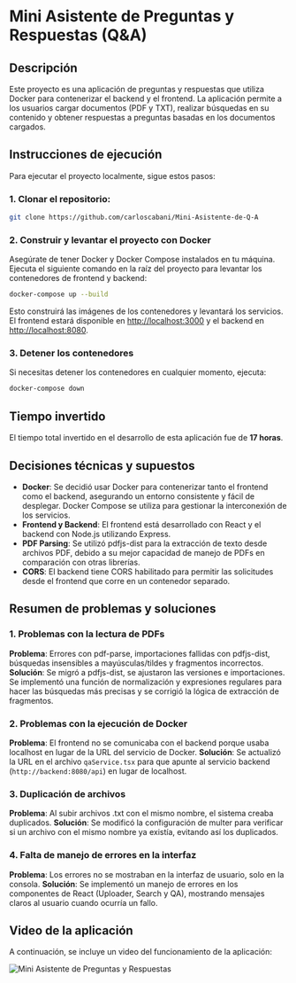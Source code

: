 # Mini Asistente de Preguntas y Respuestas (Q&A)

## Descripción
Este proyecto es una aplicación de preguntas y respuestas que utiliza Docker para contenerizar el backend y el frontend. La aplicación permite a los usuarios cargar 
documentos (PDF y TXT), realizar búsquedas en su contenido y obtener respuestas a preguntas basadas en los documentos cargados.

## Instrucciones de ejecución
Para ejecutar el proyecto localmente, sigue estos pasos:

### 1. Clonar el repositorio:
```bash
git clone https://github.com/carloscabani/Mini-Asistente-de-Q-A
````

### 2. Construir y levantar el proyecto con Docker

Asegúrate de tener Docker y Docker Compose instalados en tu máquina. Ejecuta el siguiente comando en la raíz del proyecto para levantar los contenedores de frontend y backend:

```bash
docker-compose up --build
```

Esto construirá las imágenes de los contenedores y levantará los servicios. El frontend estará disponible en [http://localhost:3000](http://localhost:3000) y el backend en [http://localhost:8080](http://localhost:8080).

### 3. Detener los contenedores

Si necesitas detener los contenedores en cualquier momento, ejecuta:

```bash
docker-compose down
```

## Tiempo invertido

El tiempo total invertido en el desarrollo de esta aplicación fue de **17 horas**.

## Decisiones técnicas y supuestos

* **Docker**: Se decidió usar Docker para contenerizar tanto el frontend como el backend, asegurando un entorno consistente y fácil de desplegar. Docker Compose se utiliza para gestionar la interconexión de los servicios.
* **Frontend y Backend**: El frontend está desarrollado con React y el backend con Node.js utilizando Express.
* **PDF Parsing**: Se utilizó pdfjs-dist para la extracción de texto desde archivos PDF, debido a su mejor capacidad de manejo de PDFs en comparación con otras librerías.
* **CORS**: El backend tiene CORS habilitado para permitir las solicitudes desde el frontend que corre en un contenedor separado.

## Resumen de problemas y soluciones

### 1. Problemas con la lectura de PDFs

**Problema**: Errores con pdf-parse, importaciones fallidas con pdfjs-dist, búsquedas insensibles a mayúsculas/tildes y fragmentos incorrectos.
**Solución**: Se migró a pdfjs-dist, se ajustaron las versiones e importaciones. Se implementó una función de normalización y expresiones regulares para hacer las búsquedas más precisas y se corrigió la lógica de extracción de fragmentos.

### 2. Problemas con la ejecución de Docker

**Problema**: El frontend no se comunicaba con el backend porque usaba localhost en lugar de la URL del servicio de Docker.
**Solución**: Se actualizó la URL en el archivo `qaService.tsx` para que apunte al servicio backend (`http://backend:8080/api`) en lugar de localhost.

### 3. Duplicación de archivos

**Problema**: Al subir archivos .txt con el mismo nombre, el sistema creaba duplicados.
**Solución**: Se modificó la configuración de multer para verificar si un archivo con el mismo nombre ya existía, evitando así los duplicados.

### 4. Falta de manejo de errores en la interfaz

**Problema**: Los errores no se mostraban en la interfaz de usuario, solo en la consola.
**Solución**: Se implementó un manejo de errores en los componentes de React (Uploader, Search y QA), mostrando mensajes claros al usuario cuando ocurría un fallo.

## Video de la aplicación

A continuación, se incluye un video del funcionamiento de la aplicación:

![Mini Asistente de Preguntas y Respuestas](https://youtu.be/9aHvZNZrlzA)

